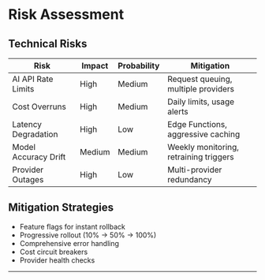 # Risk Assessment

## Technical Risks

| Risk                 | Impact | Probability | Mitigation                             |
| -------------------- | ------ | ----------- | -------------------------------------- |
| AI API Rate Limits   | High   | Medium      | Request queuing, multiple providers    |
| Cost Overruns        | High   | Medium      | Daily limits, usage alerts             |
| Latency Degradation  | High   | Low         | Edge Functions, aggressive caching     |
| Model Accuracy Drift | Medium | Medium      | Weekly monitoring, retraining triggers |
| Provider Outages     | High   | Low         | Multi-provider redundancy              |

## Mitigation Strategies

- Feature flags for instant rollback
- Progressive rollout (10% → 50% → 100%)
- Comprehensive error handling
- Cost circuit breakers
- Provider health checks

---
